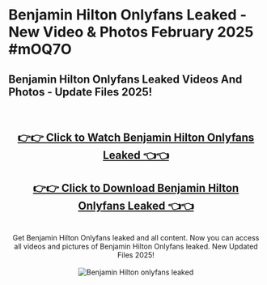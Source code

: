 # Benjamin Hilton Onlyfans Leaked - New Video & Photos February 2025 #mOQ7O

<h2>Benjamin Hilton Onlyfans Leaked Videos And Photos - Update Files 2025!</h2>
<br>
<div align="center">
<h2><a href="https://porncheck.live/?utm_source=benjaminhilton&utm_medium=git182&utm_content=newban" rel="nofollow">👉👉 Click to Watch Benjamin Hilton Onlyfans Leaked 👈👈</a></h2>
<h2><a href="https://porncheck.live/?utm_source=benjaminhilton&utm_medium=git182&utm_content=newban" rel="nofollow">👉👉 Click to Download Benjamin Hilton Onlyfans Leaked 👈👈</a></h2>
<br>
Get Benjamin Hilton Onlyfans leaked and all content. Now you can access all videos and pictures of Benjamin Hilton Onlyfans leaked. New Updated Files 2025!
<br>
<br>
<a href="https://porncheck.live/?utm_source=benjaminhilton&utm_medium=git182&utm_content=newban" rel="nofollow" data-target="animated-image.originalLink"><img src="https://i.ibb.co/bMWrY6b1/banner2.png" alt="Benjamin Hilton onlyfans leaked" style="max-width: 100%; display: inline-block;" data-target="animated-image.originalImage"></a>
</div>
<br>

